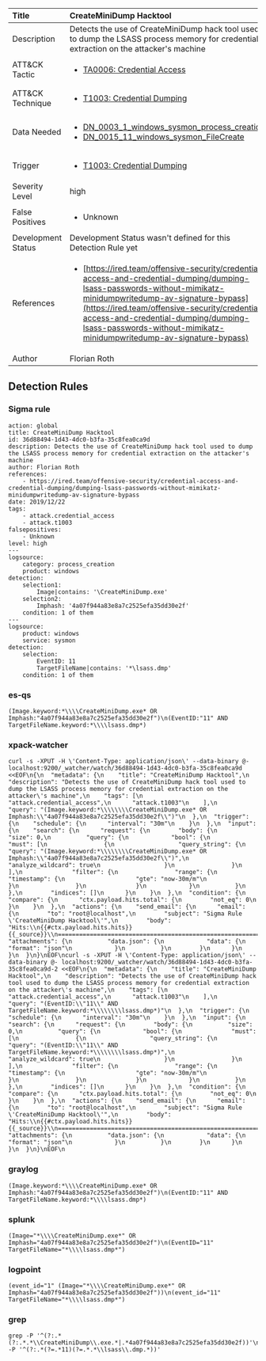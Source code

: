 | Title                | CreateMiniDump Hacktool                                                                                                                                                 |
|:---------------------|:------------------------------------------------------------------------------------------------------------------------------------------------------------|
| Description          | Detects the use of CreateMiniDump hack tool used to dump the LSASS process memory for credential extraction on the attacker's machine                                                                                                                                           |
| ATT&amp;CK Tactic    |  <ul><li>[TA0006: Credential Access](https://attack.mitre.org/tactics/TA0006)</li></ul>  |
| ATT&amp;CK Technique | <ul><li>[T1003: Credential Dumping](https://attack.mitre.org/techniques/T1003)</li></ul>  |
| Data Needed          | <ul><li>[DN_0003_1_windows_sysmon_process_creation](../Data_Needed/DN_0003_1_windows_sysmon_process_creation.md)</li><li>[DN_0015_11_windows_sysmon_FileCreate](../Data_Needed/DN_0015_11_windows_sysmon_FileCreate.md)</li></ul>  |
| Trigger              | <ul><li>[T1003: Credential Dumping](../Triggers/T1003.md)</li></ul>  |
| Severity Level       | high |
| False Positives      | <ul><li>Unknown</li></ul>  |
| Development Status   |  Development Status wasn't defined for this Detection Rule yet  |
| References           | <ul><li>[https://ired.team/offensive-security/credential-access-and-credential-dumping/dumping-lsass-passwords-without-mimikatz-minidumpwritedump-av-signature-bypass](https://ired.team/offensive-security/credential-access-and-credential-dumping/dumping-lsass-passwords-without-mimikatz-minidumpwritedump-av-signature-bypass)</li></ul>  |
| Author               | Florian Roth |


## Detection Rules

### Sigma rule

```
action: global
title: CreateMiniDump Hacktool
id: 36d88494-1d43-4dc0-b3fa-35c8fea0ca9d
description: Detects the use of CreateMiniDump hack tool used to dump the LSASS process memory for credential extraction on the attacker's machine
author: Florian Roth
references:
    - https://ired.team/offensive-security/credential-access-and-credential-dumping/dumping-lsass-passwords-without-mimikatz-minidumpwritedump-av-signature-bypass
date: 2019/12/22
tags:
    - attack.credential_access
    - attack.t1003
falsepositives:
    - Unknown
level: high
---
logsource:
    category: process_creation
    product: windows
detection:
    selection1: 
        Image|contains: '\CreateMiniDump.exe'
    selection2:
        Imphash: '4a07f944a83e8a7c2525efa35dd30e2f'
    condition: 1 of them
---
logsource:
    product: windows
    service: sysmon
detection:
    selection:
        EventID: 11
        TargetFileName|contains: '*\lsass.dmp'
    condition: 1 of them

```





### es-qs
    
```
(Image.keyword:*\\\\CreateMiniDump.exe* OR Imphash:"4a07f944a83e8a7c2525efa35dd30e2f")\n(EventID:"11" AND TargetFileName.keyword:*\\\\lsass.dmp*)
```


### xpack-watcher
    
```
curl -s -XPUT -H \'Content-Type: application/json\' --data-binary @- localhost:9200/_watcher/watch/36d88494-1d43-4dc0-b3fa-35c8fea0ca9d <<EOF\n{\n  "metadata": {\n    "title": "CreateMiniDump Hacktool",\n    "description": "Detects the use of CreateMiniDump hack tool used to dump the LSASS process memory for credential extraction on the attacker\'s machine",\n    "tags": [\n      "attack.credential_access",\n      "attack.t1003"\n    ],\n    "query": "(Image.keyword:*\\\\\\\\CreateMiniDump.exe* OR Imphash:\\"4a07f944a83e8a7c2525efa35dd30e2f\\")"\n  },\n  "trigger": {\n    "schedule": {\n      "interval": "30m"\n    }\n  },\n  "input": {\n    "search": {\n      "request": {\n        "body": {\n          "size": 0,\n          "query": {\n            "bool": {\n              "must": [\n                {\n                  "query_string": {\n                    "query": "(Image.keyword:*\\\\\\\\CreateMiniDump.exe* OR Imphash:\\"4a07f944a83e8a7c2525efa35dd30e2f\\")",\n                    "analyze_wildcard": true\n                  }\n                }\n              ],\n              "filter": {\n                "range": {\n                  "timestamp": {\n                    "gte": "now-30m/m"\n                  }\n                }\n              }\n            }\n          }\n        },\n        "indices": []\n      }\n    }\n  },\n  "condition": {\n    "compare": {\n      "ctx.payload.hits.total": {\n        "not_eq": 0\n      }\n    }\n  },\n  "actions": {\n    "send_email": {\n      "email": {\n        "to": "root@localhost",\n        "subject": "Sigma Rule \'CreateMiniDump Hacktool\'",\n        "body": "Hits:\\n{{#ctx.payload.hits.hits}}{{_source}}\\n================================================================================\\n{{/ctx.payload.hits.hits}}",\n        "attachments": {\n          "data.json": {\n            "data": {\n              "format": "json"\n            }\n          }\n        }\n      }\n    }\n  }\n}\nEOF\ncurl -s -XPUT -H \'Content-Type: application/json\' --data-binary @- localhost:9200/_watcher/watch/36d88494-1d43-4dc0-b3fa-35c8fea0ca9d-2 <<EOF\n{\n  "metadata": {\n    "title": "CreateMiniDump Hacktool",\n    "description": "Detects the use of CreateMiniDump hack tool used to dump the LSASS process memory for credential extraction on the attacker\'s machine",\n    "tags": [\n      "attack.credential_access",\n      "attack.t1003"\n    ],\n    "query": "(EventID:\\"11\\" AND TargetFileName.keyword:*\\\\\\\\lsass.dmp*)"\n  },\n  "trigger": {\n    "schedule": {\n      "interval": "30m"\n    }\n  },\n  "input": {\n    "search": {\n      "request": {\n        "body": {\n          "size": 0,\n          "query": {\n            "bool": {\n              "must": [\n                {\n                  "query_string": {\n                    "query": "(EventID:\\"11\\" AND TargetFileName.keyword:*\\\\\\\\lsass.dmp*)",\n                    "analyze_wildcard": true\n                  }\n                }\n              ],\n              "filter": {\n                "range": {\n                  "timestamp": {\n                    "gte": "now-30m/m"\n                  }\n                }\n              }\n            }\n          }\n        },\n        "indices": []\n      }\n    }\n  },\n  "condition": {\n    "compare": {\n      "ctx.payload.hits.total": {\n        "not_eq": 0\n      }\n    }\n  },\n  "actions": {\n    "send_email": {\n      "email": {\n        "to": "root@localhost",\n        "subject": "Sigma Rule \'CreateMiniDump Hacktool\'",\n        "body": "Hits:\\n{{#ctx.payload.hits.hits}}{{_source}}\\n================================================================================\\n{{/ctx.payload.hits.hits}}",\n        "attachments": {\n          "data.json": {\n            "data": {\n              "format": "json"\n            }\n          }\n        }\n      }\n    }\n  }\n}\nEOF\n
```


### graylog
    
```
(Image.keyword:*\\\\CreateMiniDump.exe* OR Imphash:"4a07f944a83e8a7c2525efa35dd30e2f")\n(EventID:"11" AND TargetFileName.keyword:*\\\\lsass.dmp*)
```


### splunk
    
```
(Image="*\\\\CreateMiniDump.exe*" OR Imphash="4a07f944a83e8a7c2525efa35dd30e2f")\n(EventID="11" TargetFileName="*\\\\lsass.dmp*")
```


### logpoint
    
```
(event_id="1" (Image="*\\\\CreateMiniDump.exe*" OR Imphash="4a07f944a83e8a7c2525efa35dd30e2f"))\n(event_id="11" TargetFileName="*\\\\lsass.dmp*")
```


### grep
    
```
grep -P '^(?:.*(?:.*.*\\CreateMiniDump\\.exe.*|.*4a07f944a83e8a7c2525efa35dd30e2f))'\ngrep -P '^(?:.*(?=.*11)(?=.*.*\\lsass\\.dmp.*))'
```



